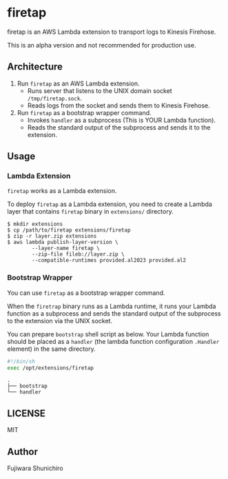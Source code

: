 # firetap

firetap is an AWS Lambda extension to transport logs to Kinesis Firehose.

This is an alpha version and not recommended for production use.

## Architecture

1. Run `firetap` as an AWS Lambda extension.
   - Runs server that listens to the UNIX domain socket `/tmp/firetap.sock`.
   - Reads logs from the socket and sends them to Kinesis Firehose.
2. Run `firetap` as a bootstrap wrapper command.
   - Invokes `handler` as a subprocess (This is YOUR Lambda function).
   - Reads the standard output of the subprocess and sends it to the extension.

## Usage

### Lambda Extension

`firetap` works as a Lambda extension.

To deploy `firetap` as a Lambda extension, you need to create a Lambda layer that contains `firetap` binary in `extensions/` directory.

```console
$ mkdir extensions
$ cp /path/to/firetap extensions/firetap
$ zip -r layer.zip extensions
$ aws lambda publish-layer-version \
		--layer-name firetap \
		--zip-file fileb://layer.zip \
		--compatible-runtimes provided.al2023 provided.al2
```

### Bootstrap Wrapper

You can use `firetap` as a bootstrap wrapper command.

When the `firetrap` binary runs as a Lambda runtime, it runs your Lambda function as a subprocess and sends the standard output of the subprocess to the extension via the UNIX socket.

You can prepare `bootstrap` shell script as below. Your Lambda function should be placed as a `handler` (the lambda function configuration `.Handler` element) in the same directory.

```sh
#!/bin/sh
exec /opt/extensions/firetap
```

```
.
├── bootstrap
└── handler
```

## LICENSE

MIT

## Author

Fujiwara Shunichiro
